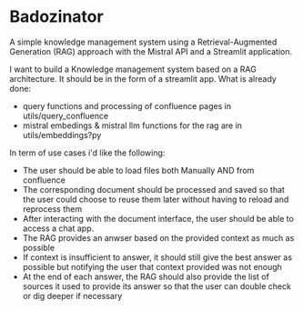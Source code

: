 # Badozinator

A simple knowledge management system using a Retrieval-Augmented Generation (RAG) approach with the Mistral API and a Streamlit application.

I want to build a Knowledge management system based on a RAG architecture.
It should be in the form of a streamlit app.
What is already done:
- query functions and processing of confluence pages in utils/query_confluence
- mistral embedings & mistral llm functions for the rag are in utils/embeddings?py

In term of use cases i'd like the following:
- The user should be able to load files both Manually AND from confluence
- The corresponding document should be processed and saved so that the user could choose to reuse them later without having to reload and reprocess them
- After interacting with the document interface, the user should be able to access a chat app.
- The RAG provides an anwser based on the provided context as much as possible 
- If context is insufficient to answer, it should still give the best answer as possible but notifying the user that context provided was not enough
- At the end of each answer, the RAG should also provide the list of sources it used to provide its answer so that the user can double check or dig deeper if necessary